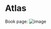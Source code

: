 # Atlas




Book page: 
![image](https://github.com/user-attachments/assets/4bd53b3c-5aab-4581-82ab-69cd8456e9e9)
